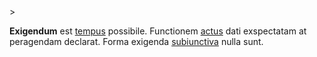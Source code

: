 <!-- markdownlint-disable MD041 -->>
**Exigendum** est [tempus](tempus.md) possibile. Functionem [actus](actus.md) dati exspectatam at peragendam declarat. Forma exigenda [subiunctiva](subiunctivus.md) nulla sunt.
